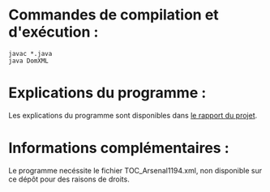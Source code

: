 # Commandes de compilation et d'exécution :
```
javac *.java
java DomXML
```

# Explications du programme :

Les explications du programme sont disponibles dans [le rapport du projet](../documentation/Rapport_TER_AUFFRAY_GASCOIN-FONTAINE_PINEL.pdf).

# Informations complémentaires :

Le programme necéssite le fichier TOC_Arsenal1194.xml, non disponible sur ce dépôt pour des raisons de droits.

